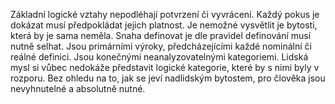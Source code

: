 Základní logické vztahy nepodléhají potvrzení či vyvrácení.<break time="0.2s" /> Každý pokus je dokázat musí předpokládat jejich platnost.<break time="0.3s" /> Je nemožné vysvětlit je bytosti, která by je sama neměla.<break time="0.3s" /> Snaha definovat je dle pravidel definování musí nutně selhat.<break time="0.3s" /> Jsou primárními výroky, předcházejícími každé nominální či reálné definici. Jsou konečnými neanalyzovatelnými kategoriemi.<break time="0.3s" /> Lidská mysl si vůbec nedokáže představit logické kategorie, které by s nimi byly v rozporu. Bez ohledu na to, jak se jeví nadlidským bytostem, pro člověka jsou nevyhnutelné a absolutně nutné.

